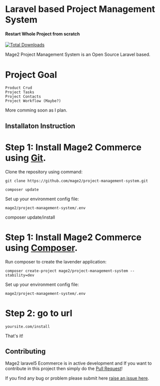 # Laravel based Project Management System


#### Restart Whole Project from scratch
[![Total Downloads](https://poser.pugx.org/mage2/project-management-system/downloads)](https://packagist.org/packages/mage2/project-management-system)

Mage2 Project Management System is an Open Source Laravel based.

# Project Goal
    Product Crud
    Project Tasks
    Project Contacts
    Project Workflow (Maybe?)

More comming soon as I plan.

## Installaton Instruction


# Step 1: Install Mage2 Commerce using [Git](https://git-scm.com/).

Clone the repository using command:

    git clone https://github.com/mage2/project-management-system.git

    composer update

Set up your environment config file:

    mage2/project-management-system/.env

composer update/install
# Step 1: Install Mage2 Commerce using [Composer](https://getcomposer.org/download/).

Run composer to create the lavender application:

    composer create-project mage2/project-management-system --stability=dev
    
Set up your environment config file:

    mage2/project-management-system/.env    

# Step 2: go to url

    yoursite.com/install
    
    
That's it!


## Contributing


Mage2 laravel5 Ecommerce is in active development and If you want to contribute in this project then simply do the [Pull Request](https://github.com/mage2/project-management-system/pulls)!

If you find any bug or problem please submit here  [raise an issue here](https://github.com/mage2/project-management-system/issues/new).
